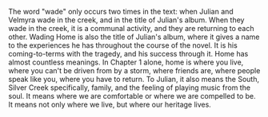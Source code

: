 The word "wade" only occurs two times in the text: when Julian and Velmyra wade in the creek, and in the title of Julian's album. When they wade in the creek, it is a communal activity, and they are returning to each other. Wading Home is also the title of Julian's album, where it gives a name to the experiences he has throughout the course of the novel. It is his coming-to-terms with the tragedy, and his success through it. Home has almost countless meanings. In Chapter 1 alone, home is where you live, where you can't be driven from by a storm, where friends are, where people speak like you, where you have to return. To Julian, it also means the South, Silver Creek specifically, family, and the feeling of playing music from the soul. It means where we are comfortable or where we are compelled to be. It means not only where we live, but where our heritage lives.
